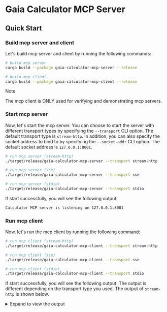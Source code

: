 # Gaia Calculator MCP Server

## Quick Start

### Build mcp server and client

Let's build mcp server and client by running the following commands:

```bash
# build mcp server
cargo build --package gaia-calculator-mcp-server --release

# build mcp client
cargo build --package gaia-calculator-mcp-client --release
```

> [!NOTE]
> The mcp client is ONLY used for verifying and demonstrating mcp servers.

### Start mcp server

Now, let's start the mcp server. You can choose to start the server with different transport types by specifying the `--transport` CLI option. The default transport type is `stream-http`. In addition, you can also specify the socket address to bind to by specifying the `--socket-addr` CLI option. The default socket address is `127.0.0.1:8001`.

```bash
# run mcp server (stream-http)
./target/release/gaia-calculator-mcp-server --transport stream-http

# run mcp server (sse)
./target/release/gaia-calculator-mcp-server --transport sse

# run mcp server (stdio)
./target/release/gaia-calculator-mcp-server --transport stdio
```

If start successfully, you will see the following output:

```bash
Calculator MCP server is listening on 127.0.0.1:8001
```

### Run mcp client

Now, let's run the mcp client by running the following command:

```bash
# run mcp client (stream-http)
./target/release/gaia-calculator-mcp-client --transport stream-http

# run mcp client (sse)
./target/release/gaia-calculator-mcp-client --transport sse

# run mcp client (stdio)
./target/release/gaia-calculator-mcp-client --transport stdio
```

If start successfully, you will see the following output. The output is different depending on the transport type you used. The output of `stream-http` is shown below.

<details><summary>Expand to view the output</summary>

```console
2025-06-11T03:49:39.463041Z  INFO gaia_calculator_mcp_client: 114: Connecting to Gaia Calculator MCP server via stream-http: http://127.0.0.1:8001/mcp
2025-06-11T03:49:39.480584Z  INFO serve_inner: rmcp::service: 541: Service initialized as client peer_info=Some(InitializeResult { protocol_version: ProtocolVersion("2025-03-26"), capabilities: ServerCapabilities { experimental: None, logging: None, completions: None, prompts: None, resources: None, tools: Some(ToolsCapability { list_changed: None }) }, server_info: Implementation { name: "rmcp", version: "0.1.5" }, instructions: Some("A simple calculator") })
2025-06-11T03:49:39.480605Z  INFO gaia_calculator_mcp_client: 134: Connected to server: Some(
    InitializeResult {
        protocol_version: ProtocolVersion(
            "2025-03-26",
        ),
        capabilities: ServerCapabilities {
            experimental: None,
            logging: None,
            completions: None,
            prompts: None,
            resources: None,
            tools: Some(
                ToolsCapability {
                    list_changed: None,
                },
            ),
        },
        server_info: Implementation {
            name: "rmcp",
            version: "0.1.5",
        },
        instructions: Some(
            "A simple calculator",
        ),
    },
)
2025-06-11T03:49:39.481931Z  INFO gaia_calculator_mcp_client: 138: Available tools: ListToolsResult {
    next_cursor: None,
    tools: [
        Tool {
            name: "sum",
            description: Some(
                "Calculate the sum of two numbers",
            ),
            input_schema: {
                "properties": Object {
                    "a": Object {
                        "description": String("the left hand side number"),
                        "format": String("int32"),
                        "type": String("integer"),
                    },
                    "b": Object {
                        "description": String("the right hand side number"),
                        "format": String("int32"),
                        "type": String("integer"),
                    },
                },
                "required": Array [
                    String("a"),
                    String("b"),
                ],
                "title": String("SumRequest"),
                "type": String("object"),
            },
            annotations: None,
        },
        Tool {
            name: "sub",
            description: Some(
                "Calculate the difference of two numbers",
            ),
            input_schema: {
                "properties": Object {
                    "a": Object {
                        "description": String("the left hand side number"),
                        "format": String("int32"),
                        "type": String("integer"),
                    },
                    "b": Object {
                        "description": String("the right hand side number"),
                        "format": String("int32"),
                        "type": String("integer"),
                    },
                },
                "required": Array [
                    String("a"),
                    String("b"),
                ],
                "title": String("__SUBToolCallParam"),
                "type": String("object"),
            },
            annotations: None,
        },
    ],
}
2025-06-11T03:49:39.482298Z  INFO gaia_calculator_mcp_client: 151: Sum result: {
  "content": [
    {
      "type": "text",
      "text": "3"
    }
  ],
  "isError": false
}
2025-06-11T03:49:39.482310Z  INFO rmcp::service: 625: task cancelled
2025-06-11T03:49:39.482320Z  INFO rmcp::service: 811: serve finished quit_reason=Cancelled
```

</details>
